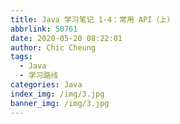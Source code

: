 ```yaml
---
title: Java 学习笔记 1-4：常用 API（上）
abbrlink: 50761
date: 2020-05-20 08:22:01
author: Chic Cheung
tags:
  - Java
  - 学习路线
categories: Java
index_img: /img/3.jpg
banner_img: /img/3.jpg
---
```

